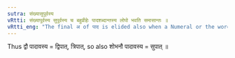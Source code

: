 ```yaml
---
sutra: संख्यासुपूर्वस्य
vRtti: संख्यापूर्वस्य सुपूर्वस्य च बहुव्रीहेः पादशब्दान्तस्य लोपो भवति समासान्तः ॥
vRtti_eng: "The final अ of पाद is elided also when a Numeral or the word सु precedes it, in a _Bahuvrihi_."
---
```

Thus द्वौ पादावस्य = द्विपात्, त्रिपात्, so also शोभनौ पादावस्य = सुपात् ॥
